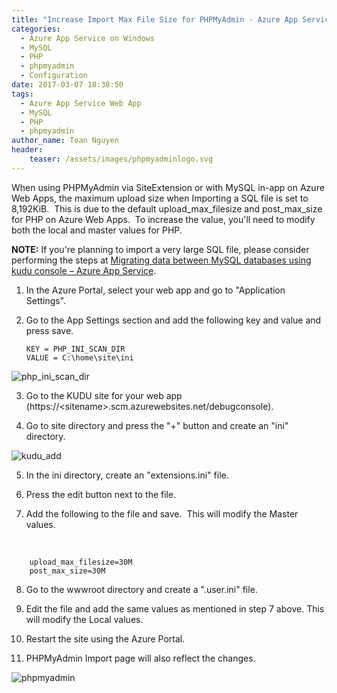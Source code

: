 ```yaml
---
title: "Increase Import Max File Size for PHPMyAdmin - Azure App Service on Windows"
categories:
  - Azure App Service on Windows
  - MySQL
  - PHP
  - phpmyadmin
  - Configuration
date: 2017-03-07 18:38:50
tags:
  - Azure App Service Web App
  - MySQL
  - PHP
  - phpmyadmin
author_name: Toan Nguyen
header:
    teaser: /assets/images/phpmyadminlogo.svg
---
```


When using PHPMyAdmin via SiteExtension or with MySQL in-app on Azure Web Apps, the maximum upload size when Importing a SQL file is set to 8,192KiB.  This is due to the default upload\_max\_filesize and post\_max\_size for PHP on Azure Web Apps.  To increase the value, you'll need to modify both the local and master values for PHP.

**NOTE:** If you're planning to import a very large SQL file, please consider performing the steps at [Migrating data between MySQL databases using kudu console – Azure App Service](/2016/03/02/migrating-data-between-mysql-databases-using-kudu-console-azure-app-service/).

1.  In the Azure Portal, select your web app and go to "Application Settings".
2.  Go to the App Settings section and add the following key and value and press save.


        KEY = PHP_INI_SCAN_DIR
        VALUE = C:\home\site\ini


![php\_ini\_scan\_dir](/media/2017/03/php_ini_scan_dir.png)

3. Go to the KUDU site for your web app (https://\<sitename\>.scm.azurewebsites.net/debugconsole).

4. Go to site directory and press the "+" button and create an "ini" directory.

![kudu\_add](/media/2017/03/KUDU_Add.png)

5. In the ini directory, create an "extensions.ini" file.

6. Press the edit button next to the file.

7. Add the following to the file and save.  This will modify the Master values.

 


        upload_max_filesize=30M
        post_max_size=30M


8. Go to the wwwroot directory and create a ".user.ini" file.

9. Edit the file and add the same values as mentioned in step 7 above. This will modify the Local values.

10. Restart the site using the Azure Portal.

11. PHPMyAdmin Import page will also reflect the changes.

![phpmyadmin](/media/2017/03/phpmyadmin.png)
